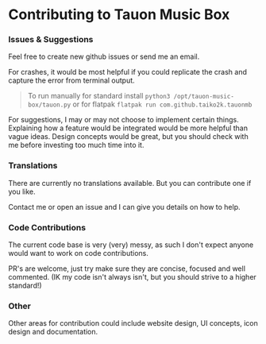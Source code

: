 # Contributing to Tauon Music Box

### Issues & Suggestions

Feel free to create new github issues or send me an email.

For crashes, it would be most helpful if you could replicate the crash and capture the error from terminal output.

  > To run manually for standard install `python3 /opt/tauon-music-box/tauon.py` or for flatpak `flatpak run com.github.taiko2k.tauonmb`

For suggestions, I may or may not choose to implement certain things. Explaining how a feature would be integrated would be more helpful than vague ideas.
Design concepts would be great, but you should check with me before investing too much time into it.

### Translations

There are currently no translations available. But you can contribute one if you like.

Contact me or open an issue and I can give you details on how to help.

### Code Contributions

The current code base is very (very) messy, as such I don't expect anyone would want to work on code contributions. 

PR's are welcome, just try make sure they are concise, focused and well commented. (IK my code isn't always isn't, but you should strive to a higher standard!)

### Other

Other areas for contribution could include website design, UI concepts, icon design and documentation.
